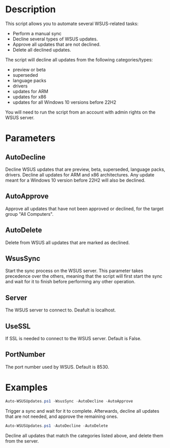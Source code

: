 # Description
This script allows you to automate several WSUS-related tasks:
- Perform a manual sync
- Decline several types of WSUS updates.
- Approve all updates that are not declined.
- Delete all declined updates.

The script will decline all updates from the following categories/types:
- preview or beta
- superseded
- language packs
- drivers
- updates for ARM
- updates for x86
- updates for all Windows 10 versions before 22H2

You will need to run the script from an account with admin rights on the WSUS server.

# Parameters
## AutoDecline
Decline WSUS updates that are preview, beta, superseded, language packs, drivers. Decline all updates for ARM and x86 architectures.
Any update meant for a Windows 10 version before 22H2 will also be declined.

## AutoApprove
Approve all updates that have not been approved or declined, for the target group "All Computers".

## AutoDelete
Delete from WSUS all updates that are marked as declined.

## WsusSync
Start the sync process on the WSUS server. This parameter takes precedence over the others, meaning that the script will first start the sync and wait for it to finish before performing any other operation.

## Server
The WSUS server to connect to. Deafult is localhost.

## UseSSL
If SSL is needed to connect to the WSUS server. Default is False.

## PortNumber
The port number used by WSUS. Default is 8530.

# Examples

```powershell
Auto-WSUSUpdates.ps1 -WsusSync -AutoDecline -AutoApprove
```

Trigger a sync and wait for it to complete. Afterwards, decline all updates that are not needed, and approve the remaining ones.

```powershell
Auto-WSUSUpdates.ps1 -AutoDecline -AutoDelete
```

Decline all updates that match the categories listed above, and delete them from the server.